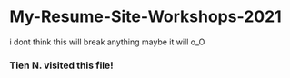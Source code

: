 # My-Resume-Site-Workshops-2021
 
i dont think this will break anything 
maybe it will o_O



### Tien N. visited this file!